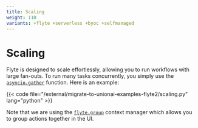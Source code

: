```yaml
---
title: Scaling
weight: 110
variants: +flyte +serverless +byoc +selfmanaged
---
```


# Scaling

Flyte is designed to scale effortlessly, allowing you to run workflows with large fan-outs.
To run many tasks concurrently, you simply use the [`asyncio.gather`](https://docs.python.org/3/library/asyncio-task.html#asyncio.gather) function.
Here is an example:

{{< code file="/external/migrate-to-unionai-examples-flyte2/scaling.py" lang="python" >}}

Note that we are using the [`flyte.group`](../api-reference/flyte-sdk/packages/flyte#group) context manager which allows you to group actions together in the UI.
